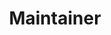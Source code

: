 ---
joined: 2020
_id: codingbowoo
name: 장보우
title: Maintainer
team: CoC, hub-kr, discuss
link_github: https://github.com/codingbowoo
link_linkedin: https://www.linkedin.com/in/jangbowoo/
link_twitter:
link_facebook: https://www.facebook.com/catbowoo
link_instagram:
link_youtube:
link_homepage:
---